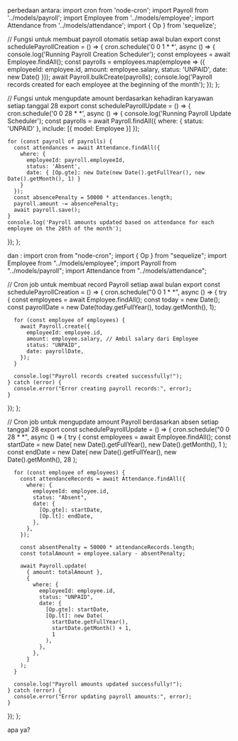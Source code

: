 perbedaan antara:
import cron from 'node-cron';
import Payroll from '../models/payroll';
import Employee from '../models/employee';
import Attendance from '../models/attendance';
import { Op } from 'sequelize';

// Fungsi untuk membuat payroll otomatis setiap awal bulan
export const schedulePayrollCreation = () => {
  cron.schedule('0 0 1 * *', async () => {
    console.log('Running Payroll Creation Scheduler');
    const employees = await Employee.findAll();
    const payrolls = employees.map(employee => ({
      employeeId: employee.id,
      amount: employee.salary,
      status: 'UNPAID',
      date: new Date()
    }));
    await Payroll.bulkCreate(payrolls);
    console.log('Payroll records created for each employee at the beginning of the month');
  });
};

// Fungsi untuk mengupdate amount berdasarkan kehadiran karyawan setiap tanggal 28
export const schedulePayrollUpdate = () => {
  cron.schedule('0 0 28 * *', async () => {
    console.log('Running Payroll Update Scheduler');
    const payrolls = await Payroll.findAll({
      where: { status: 'UNPAID' },
      include: [{ model: Employee }]
    });

    for (const payroll of payrolls) {
      const attendances = await Attendance.findAll({
        where: {
          employeeId: payroll.employeeId,
          status: 'Absent',
          date: { [Op.gte]: new Date(new Date().getFullYear(), new Date().getMonth(), 1) }
        }
      });
      const absencePenalty = 50000 * attendances.length;
      payroll.amount -= absencePenalty;
      await payroll.save();
    }
    console.log('Payroll amounts updated based on attendance for each employee on the 28th of the month');
  });
};


dan :
import cron from "node-cron";
import { Op } from "sequelize";
import Employee from "../models/employee";
import Payroll from "../models/payroll";
import Attendance from "../models/attendance";

// Cron job untuk membuat record Payroll setiap awal bulan
export const schedulePayrollCreation = () => {
  cron.schedule("0 0 1 * *", async () => {
    try {
      const employees = await Employee.findAll();
      const today = new Date();
      const payrollDate = new Date(today.getFullYear(), today.getMonth(), 1);

      for (const employee of employees) {
        await Payroll.create({
          employeeId: employee.id,
          amount: employee.salary, // Ambil salary dari Employee
          status: "UNPAID",
          date: payrollDate,
        });
      }

      console.log("Payroll records created successfully!");
    } catch (error) {
      console.error("Error creating payroll records:", error);
    }
  });
};

// Cron job untuk mengupdate amount Payroll berdasarkan absen setiap tanggal 28
export const schedulePayrollUpdate = () => {
  cron.schedule("0 0 28 * *", async () => {
    try {
      const employees = await Employee.findAll();
      const startDate = new Date(
        new Date().getFullYear(),
        new Date().getMonth(),
        1
      );
      const endDate = new Date(
        new Date().getFullYear(),
        new Date().getMonth(),
        28
      );

      for (const employee of employees) {
        const attendanceRecords = await Attendance.findAll({
          where: {
            employeeId: employee.id,
            status: "Absent",
            date: {
              [Op.gte]: startDate,
              [Op.lt]: endDate,
            },
          },
        });

        const absentPenalty = 50000 * attendanceRecords.length;
        const totalAmount = employee.salary - absentPenalty;

        await Payroll.update(
          { amount: totalAmount },
          {
            where: {
              employeeId: employee.id,
              status: "UNPAID",
              date: {
                [Op.gte]: startDate,
                [Op.lt]: new Date(
                  startDate.getFullYear(),
                  startDate.getMonth() + 1,
                  1
                ),
              },
            },
          }
        );
      }

      console.log("Payroll amounts updated successfully!");
    } catch (error) {
      console.error("Error updating payroll amounts:", error);
    }
  });
};

apa ya?